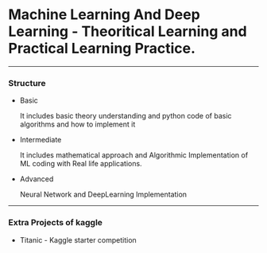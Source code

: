 # Machine Learning And Deep Learning - Theoritical Learning and Practical Learning Practice.
******
### Structure
<ul>
	<li>Basic<p>It includes basic theory understanding and python code of basic algorithms and how to implement it</p></li>
	<li>Intermediate<p>It includes mathematical approach and Algorithmic Implementation of ML coding with Real life applications.</p></li>
	<li>Advanced<p>Neural Network and DeepLearning Implementation</li>
</ul>
<hr>
<h3>Extra Projects of kaggle</h3>
<ul>
	<li>Titanic - Kaggle starter competition</li>
</ul>

